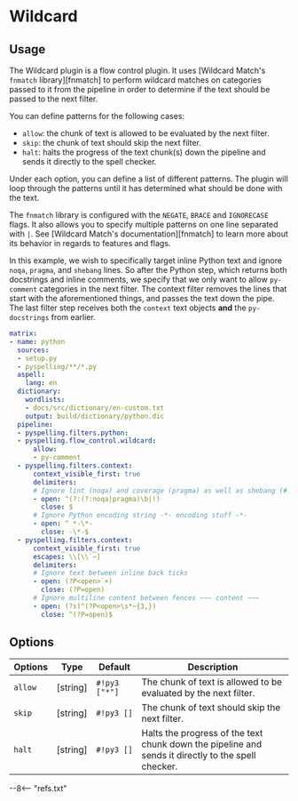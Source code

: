 # Wildcard

## Usage

The Wildcard plugin is a flow control plugin. It uses [Wildcard Match's `fnmatch` library][fnmatch] to perform wildcard matches on categories passed to it from the pipeline in order to determine if the text should be passed to the next filter.

You can define patterns for the following cases:

- `allow`: the chunk of text is allowed to be evaluated by the next filter.
- `skip`: the chunk of text should skip the next filter.
- `halt`: halts the progress of the text chunk(s) down the pipeline and sends it directly to the spell checker.

Under each option, you can define a list of different patterns. The plugin will loop through the patterns until it has determined what should be done with the text.

The `fnmatch` library is configured with the `NEGATE`, `BRACE` and `IGNORECASE` flags. It also allows you to specify multiple patterns on one line separated with `|`.  See [Wildcard Match's documentation][fnmatch] to learn more about its behavior in regards to features and flags.

In this example, we wish to specifically target inline Python text and ignore `noqa`, `pragma`, and `shebang` lines.  So after the Python step, which returns both docstrings and inline comments, we specify that we only want to allow `py-comment` categories in the next filter. The context filter removes the lines that start with the aforementioned things, and passes the text down the pipe.  The last filter step receives both the `context` text objects **and** the `py-docstrings` from earlier.

```yaml
matrix:
- name: python
  sources:
  - setup.py
  - pyspelling/**/*.py
  aspell:
    lang: en
  dictionary:
    wordlists:
    - docs/src/dictionary/en-custom.txt
    output: build/dictionary/python.dic
  pipeline:
  - pyspelling.filters.python:
  - pyspelling.flow_control.wildcard:
      allow:
      - py-comment
  - pyspelling.filters.context:
      context_visible_first: true
      delimiters:
      # Ignore lint (noqa) and coverage (pragma) as well as shebang (#!)
      - open: ^(?:(?:noqa|pragma)\b|!)
        close: $
      # Ignore Python encoding string -*- encoding stuff -*-
      - open: ^ *-\*-
        close: -\*-$
  - pyspelling.filters.context:
      context_visible_first: true
      escapes: \\[\\`~]
      delimiters:
      # Ignore text between inline back ticks
      - open: (?P<open>`+)
        close: (?P=open)
      # Ignore multiline content between fences ~~~ content ~~~
      - open: (?s)^(?P<open>\s*~{3,})
        close: ^(?P=open)$
```

## Options

Options | Type     | Default       | Description
------- | -------- | ------------- | -----------
`allow` | [string] | `#!py3 ["*"]` | The chunk of text is allowed to be evaluated by the next filter.
`skip`  | [string] | `#!py3 []`    | The chunk of text should skip the next filter.
`halt`  | [string] | `#!py3 []`    | Halts the progress of the text chunk down the pipeline and sends it directly to the spell checker.

--8<-- "refs.txt"
